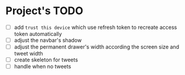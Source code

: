 # Project's TODO

-   [ ] add `trust this device` which use refresh token to recreate access token automatically
-   [ ] adjust the navbar's shadow
-   [ ] adjust the permanent drawer's width according the screen size and tweet width
-   [ ] create skeleton for tweets
-   [ ] handle when no tweets
